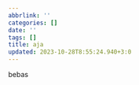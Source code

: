 ```yaml
---
abbrlink: ''
categories: []
date: ''
tags: []
title: aja
updated: 2023-10-28T8:55:24.940+3:0
---
```

bebas
